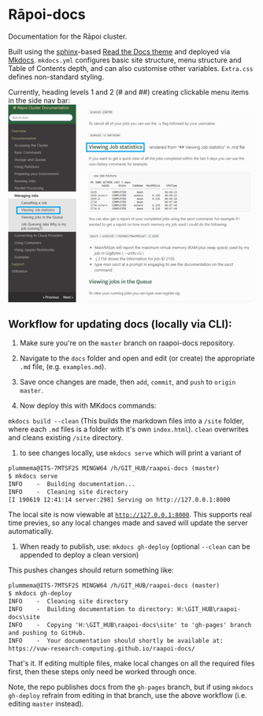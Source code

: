 # Rāpoi-docs
Documentation for the Rāpoi cluster.

Built using the <a href="http://127.0.0.1:8000">sphinx</a>-based <a href="https://docs.readthedocs.io/en/stable/intro/getting-started-with-sphinx.html">Read the Docs theme</a> and deployed via <a href="https://www.mkdocs.org/">Mkdocs</a>. ```mkdocs.yml``` configures basic site structure, menu structure and Table of Contents depth, and can also customise other variables. ```Extra.css``` defines non-standard styling. 

Currently, heading levels 1 and 2 (# and ##) creating clickable menu items in the side nav bar:
![Menu levels example](docs/img/Menu_structure.png)

## Workflow for updating docs (locally via CLI):

1. Make sure you're on the ```master``` branch on raapoi-docs repository.

1. Navigate to the ```docs``` folder and open and edit (or create) the appropriate ```.md``` file, (e.g. ```examples.md```).

1. Save once changes are made, then ```add```, ```commit```, and ```push``` to ```origin master```.

1. Now deploy this with MKdocs commands:

```mkdocs build --clean``` 
(This builds the markdown files into a ```/site``` folder, where each ```.md``` files is a folder with it's own ```index.html```). ```clean``` overwrites and cleans existing ```/site``` directory. 

1. to see changes locally, use ```mkdocs serve``` which will print a variant of 
```
plummema@ITS-7MTSF2S MINGW64 /h/GIT_HUB/raapoi-docs (master)
$ mkdocs serve
INFO    -  Building documentation...
INFO    -  Cleaning site directory
[I 190619 12:41:14 server:298] Serving on http://127.0.0.1:8000
```
The local site is now viewable at <a href="http://127.0.0.1:8000">```http://127.0.0.1:8000```</a>. This supports real time previes, so any local changes made and saved will update the server automatically.

1. When ready to publish, use:
```mkdocs gh-deploy``` (optional ```--clean``` can be appended to deploy a clean version)

This pushes changes should return something like: 
```
plummema@ITS-7MTSF2S MINGW64 /h/GIT_HUB/raapoi-docs (master)
$ mkdocs gh-deploy
INFO    -  Cleaning site directory
INFO    -  Building documentation to directory: H:\GIT_HUB\raapoi-docs\site
INFO    -  Copying 'H:\GIT_HUB\raapoi-docs\site' to 'gh-pages' branch and pushing to GitHub.
INFO    -  Your documentation should shortly be available at: https://vuw-research-computing.github.io/raapoi-docs/
```
That's it. If editing multiple files, make local changes on all the required files first, then these steps only need be worked through once.

Note, the repo publishes docs from the ```gh-pages``` branch, but if using ```mkdocs gh-deploy``` refrain from editing in that branch, use the above workflow (i.e. editing ```master``` instead).

